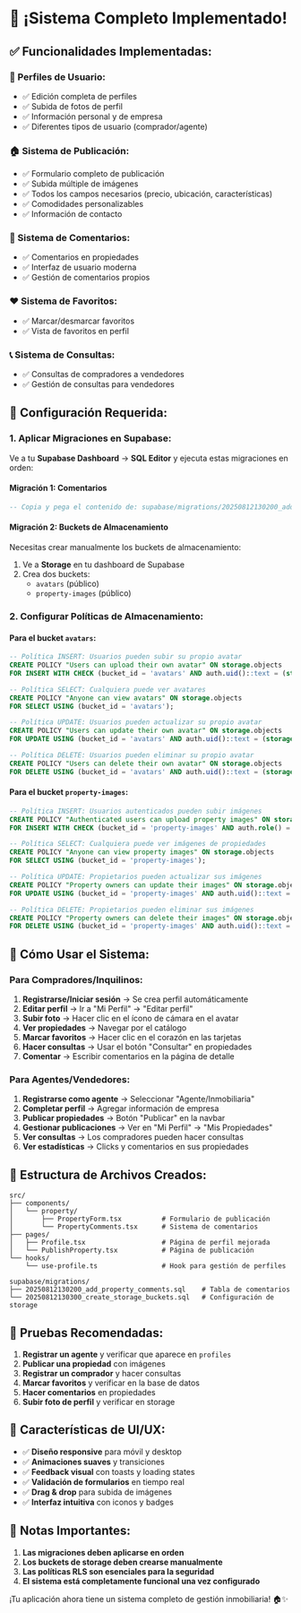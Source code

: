 # 🎉 ¡Sistema Completo Implementado!

## ✅ **Funcionalidades Implementadas:**

### **👤 Perfiles de Usuario:**
- ✅ Edición completa de perfiles
- ✅ Subida de fotos de perfil
- ✅ Información personal y de empresa
- ✅ Diferentes tipos de usuario (comprador/agente)

### **🏠 Sistema de Publicación:**
- ✅ Formulario completo de publicación
- ✅ Subida múltiple de imágenes
- ✅ Todos los campos necesarios (precio, ubicación, características)
- ✅ Comodidades personalizables
- ✅ Información de contacto

### **💬 Sistema de Comentarios:**
- ✅ Comentarios en propiedades
- ✅ Interfaz de usuario moderna
- ✅ Gestión de comentarios propios

### **❤️ Sistema de Favoritos:**
- ✅ Marcar/desmarcar favoritos
- ✅ Vista de favoritos en perfil

### **📞 Sistema de Consultas:**
- ✅ Consultas de compradores a vendedores
- ✅ Gestión de consultas para vendedores

## 🚀 **Configuración Requerida:**

### **1. Aplicar Migraciones en Supabase:**

Ve a tu **Supabase Dashboard** → **SQL Editor** y ejecuta estas migraciones en orden:

#### **Migración 1: Comentarios**
```sql
-- Copia y pega el contenido de: supabase/migrations/20250812130200_add_property_comments.sql
```

#### **Migración 2: Buckets de Almacenamiento**
Necesitas crear manualmente los buckets de almacenamiento:

1. Ve a **Storage** en tu dashboard de Supabase
2. Crea dos buckets:
   - `avatars` (público)
   - `property-images` (público)

### **2. Configurar Políticas de Almacenamiento:**

#### **Para el bucket `avatars`:**
```sql
-- Política INSERT: Usuarios pueden subir su propio avatar
CREATE POLICY "Users can upload their own avatar" ON storage.objects
FOR INSERT WITH CHECK (bucket_id = 'avatars' AND auth.uid()::text = (storage.foldername(name))[1]);

-- Política SELECT: Cualquiera puede ver avatares
CREATE POLICY "Anyone can view avatars" ON storage.objects
FOR SELECT USING (bucket_id = 'avatars');

-- Política UPDATE: Usuarios pueden actualizar su propio avatar
CREATE POLICY "Users can update their own avatar" ON storage.objects
FOR UPDATE USING (bucket_id = 'avatars' AND auth.uid()::text = (storage.foldername(name))[1]);

-- Política DELETE: Usuarios pueden eliminar su propio avatar
CREATE POLICY "Users can delete their own avatar" ON storage.objects
FOR DELETE USING (bucket_id = 'avatars' AND auth.uid()::text = (storage.foldername(name))[1]);
```

#### **Para el bucket `property-images`:**
```sql
-- Política INSERT: Usuarios autenticados pueden subir imágenes
CREATE POLICY "Authenticated users can upload property images" ON storage.objects
FOR INSERT WITH CHECK (bucket_id = 'property-images' AND auth.role() = 'authenticated');

-- Política SELECT: Cualquiera puede ver imágenes de propiedades
CREATE POLICY "Anyone can view property images" ON storage.objects
FOR SELECT USING (bucket_id = 'property-images');

-- Política UPDATE: Propietarios pueden actualizar sus imágenes
CREATE POLICY "Property owners can update their images" ON storage.objects
FOR UPDATE USING (bucket_id = 'property-images' AND auth.uid()::text = (storage.foldername(name))[1]);

-- Política DELETE: Propietarios pueden eliminar sus imágenes
CREATE POLICY "Property owners can delete their images" ON storage.objects
FOR DELETE USING (bucket_id = 'property-images' AND auth.uid()::text = (storage.foldername(name))[1]);
```

## 🎯 **Cómo Usar el Sistema:**

### **Para Compradores/Inquilinos:**
1. **Registrarse/Iniciar sesión** → Se crea perfil automáticamente
2. **Editar perfil** → Ir a "Mi Perfil" → "Editar perfil"
3. **Subir foto** → Hacer clic en el ícono de cámara en el avatar
4. **Ver propiedades** → Navegar por el catálogo
5. **Marcar favoritos** → Hacer clic en el corazón en las tarjetas
6. **Hacer consultas** → Usar el botón "Consultar" en propiedades
7. **Comentar** → Escribir comentarios en la página de detalle

### **Para Agentes/Vendedores:**
1. **Registrarse como agente** → Seleccionar "Agente/Inmobiliaria"
2. **Completar perfil** → Agregar información de empresa
3. **Publicar propiedades** → Botón "Publicar" en la navbar
4. **Gestionar publicaciones** → Ver en "Mi Perfil" → "Mis Propiedades"
5. **Ver consultas** → Los compradores pueden hacer consultas
6. **Ver estadísticas** → Clicks y comentarios en sus propiedades

## 🔧 **Estructura de Archivos Creados:**

```
src/
├── components/
│   └── property/
│       ├── PropertyForm.tsx          # Formulario de publicación
│       └── PropertyComments.tsx      # Sistema de comentarios
├── pages/
│   ├── Profile.tsx                   # Página de perfil mejorada
│   └── PublishProperty.tsx           # Página de publicación
└── hooks/
    └── use-profile.ts                # Hook para gestión de perfiles

supabase/migrations/
├── 20250812130200_add_property_comments.sql    # Tabla de comentarios
└── 20250812130300_create_storage_buckets.sql   # Configuración de storage
```

## 🧪 **Pruebas Recomendadas:**

1. **Registrar un agente** y verificar que aparece en `profiles`
2. **Publicar una propiedad** con imágenes
3. **Registrar un comprador** y hacer consultas
4. **Marcar favoritos** y verificar en la base de datos
5. **Hacer comentarios** en propiedades
6. **Subir foto de perfil** y verificar en storage

## 🎨 **Características de UI/UX:**

- ✅ **Diseño responsive** para móvil y desktop
- ✅ **Animaciones suaves** y transiciones
- ✅ **Feedback visual** con toasts y loading states
- ✅ **Validación de formularios** en tiempo real
- ✅ **Drag & drop** para subida de imágenes
- ✅ **Interfaz intuitiva** con iconos y badges

## 🚨 **Notas Importantes:**

1. **Las migraciones deben aplicarse en orden**
2. **Los buckets de storage deben crearse manualmente**
3. **Las políticas RLS son esenciales para la seguridad**
4. **El sistema está completamente funcional una vez configurado**

¡Tu aplicación ahora tiene un sistema completo de gestión inmobiliaria! 🏠✨
